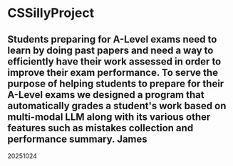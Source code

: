 # CSSillyProject
Students preparing for A-Level exams need to learn by doing past papers and need a way to efficiently have their work assessed in order to improve their exam performance. To serve the purpose of helping students to prepare for their A-Level exams we designed a program that automatically grades a student's work based on multi-modal LLM along with its various other features such as mistakes collection and performance summary.
James
---
20251024

